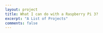 ```yaml
---
layout: project
title: What I can do with a Raspberry Pi 3?
excerpt: "A List of Projects"
comments: false
---
```

